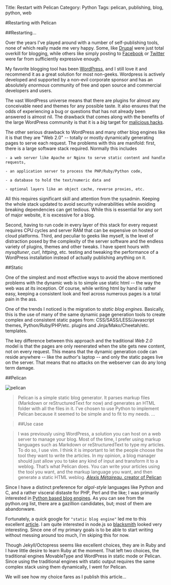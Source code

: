 Title: Restart with Pelican
Category: Python
Tags: pelican, publishing, blog, python, web

#Restarting with Pelican

##Restarting...

Over the years I've played around with a number of self-publishing tools, none of which really 
made me very happy. Some, like [Drupal](http://www.drupal.org/) were just total overkill for 
blogging, while others like simply posting to [Facebook](http://www.facebook.com/) or 
[Twitter](http://www.twitter.com/) were far from sufficiently expressive enough.

My favorite blogging tool has been [WordPress](http://www.wordpress.com/), and I still love it 
and recommend it as a great solution for most non-geeks. Wordpress is actively developed and 
supported by a non-evil corporate sponsor and has an absolutely *enormous* community of free and 
open source and commercial developers and users.

The vast WordPress universe means that there are plugins for almost any conceivable need and 
themes for any possible taste. It also ensures that the odds of experiencing a bug or questions
that has not already been answered is almost nil. The drawback that comes along with the benefits
of the large WordPress community is that it is a *big* target for 
[malicious hacks](http://www.cvedetails.com/vendor/2337/Wordpress.html).

The other serious drawback to WordPress and many other blog engines like it is that they are 
"Web 2.0" -- totally or mostly dynamically generating pages to serve each request. The problems 
with this are manifold: first, there is a large software stack required. Normally this includes

    - a web server like Apache or Nginx to serve static content and handle requests,

    - an application server to process the PHP/Ruby/Python code,

    - a database to hold the text/numeric data and

    - optional layers like an object cache, reverse proxies, etc.

All this requires significant skill and attention from the sysadmin. Keeping the whole stack 
updated to avoid security vulnerabilities while avoiding breaking dependencies can get tedious. 
While this is essential for any sort of major website, it is excessive for a blog.  

Second, having to run code in every layer of this stack for every request requires CPU cycles 
and server RAM that can be expensive on hosted or cloud platforms. Third, and peculiar to geeks 
like myself, is the level of distraction posed by the complexity of the server software and the 
endless variety of plugins, themes and other tweaks. I have spent hours with *mysqltuner*, 
*curl*, *httping*, etc. testing and tweaking the performance of a WordPress installation instead 
of actually publishing anything on it. 

##Static

One of the simplest and most effective ways to avoid the above mentioned problems with the 
dynamic web is to simple use static html -- the way the web was at its inception. Of course, 
while writing html by hand is rather easy, keeping a consistent look and feel across numerous 
pages is a total pain in the ass. 

One of the trends I noticed is the migration to *static blog engines*. Basically, this is the 
use of many of the same dynamic page generation tools to create complex and consistent static 
pages from: CSS/SASS/LESS/Javascript themes, Python/Ruby/PHP/etc. plugins and Jinja/Mako/Cheetah/etc.
templates. 

The key difference between this approach and the traditional *Web 2.0* model is that the pages
are only reenerated when the site gets new content, not on every request. This means that the 
dynamic generation code can reside anywhere -- like the author's laptop -- and only the static 
pages live on the server. That means that no attacks on the webserver can do any long term 
damage.

##Pelican

![pelican](images/pelican_clipart_01.jpg "Pelican")

> Pelican is a simple static blog generator. It parses markup files (Markdown or 
reStructuredText for now) and generates an HTML folder with all the files in it. I’ve chosen to 
use Python to implement Pelican because it seemed to be simple and to fit to my needs. ...

> ##Use case

> I was previously using WordPress, a solution you can host on a web server to manage your blog. 
Most of the time, I prefer using markup languages such as Markdown or reStructuredText to type 
my articles. To do so, I use vim. I think it is important to let the people choose the tool 
they want to write the articles. In my opinion, a blog manager should just allow you to take 
any kind of input and transform it to a weblog. That’s what Pelican does. You can write your 
articles using the tool you want, and the markup language you want, and then generate a 
static HTML weblog. 
[*Alexis Métaireau*, creator of Pelican](http://docs.getpelican.com/en/3.2/report.html)

Since I have a distinct preference for *algol-style* languages like Python and C, and a rather 
visceral distaste for PHP, Perl and the like; I was primarily interested in [Python based blog 
engines](http://wiki.python.org/moin/PythonBlogSoftware). As you can see from the python.org
list, there are a gazillion candidates, but; most of them are abandonware. 

Fortunately, a quick google for `"static blog engine"` led me to this excellent 
[article](http://siliconangle.com/blog/2012/03/20/5-minimalist-static-html-blog-generators-to-check-out/).
I am quite interested in node.js so [blacksmith](http://blog.nodejitsu.com/introducing-blacksmith) 
looked very interesting. Since one of my primary goals is to be able to start writing without 
messing around too much, I'm skiping this for now. 

Though Jekyll/Octopress seems like excellent choices, they are in Ruby and I have little desire
to learn Ruby at the moment. That left two choices, the traditional engines MovableType and 
WordPress in static mode or Pelican. Since using the traditional engines with static output 
requires the same complex stack using them dynamically, I went for Pelican. 

We will see how my choice fares as I publish this article...